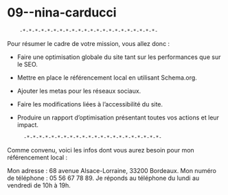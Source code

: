 # 09--nina-carducci

        -*-*-*-*-*-*-*-*-*-*-*-*-*-*-*-*-*-*-*-*-*-*-

Pour résumer le cadre de votre mission, vous allez donc : 

* Faire une optimisation globale du site tant sur les performances que sur le SEO.

* Mettre en place le référencement local en utilisant Schema.org.
  
* Ajouter les metas pour les réseaux sociaux.
  
* Faire les modifications liées à l’accessibilité du site.
  
* Produire un rapport d’optimisation présentant toutes vos actions et leur impact.

        -*-*-*-*-*-*-*-*-*-*-*-*-*-*-*-*-*-*-*-*-*-*-

Comme convenu, voici les infos dont vous aurez besoin pour mon référencement local :

Mon adresse : 68 avenue Alsace-Lorraine, 33200 Bordeaux.
Mon numéro de téléphone : 05 56 67 78 89.
Je réponds au téléphone du lundi au vendredi de 10h à 19h.
